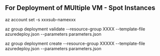
## For Deployment of MUltiple VM - Spot Instances

az account set -s  xxxsub-namexxx

az group deployment validate --resource-group  XXXX --template-file azuredeploy.json --parameters parameters.json

az group deployment create --resource-group  XXXXX --template-file azuredeploy.json --parameters parameters.json

